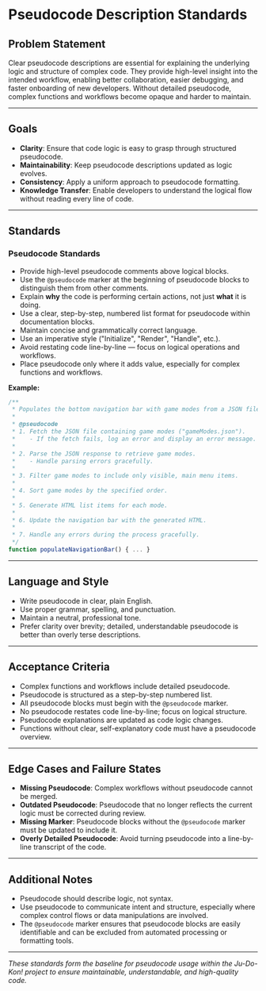 # Pseudocode Description Standards

## Problem Statement

Clear pseudocode descriptions are essential for explaining the underlying logic and structure of complex code. They provide high-level insight into the intended workflow, enabling better collaboration, easier debugging, and faster onboarding of new developers. Without detailed pseudocode, complex functions and workflows become opaque and harder to maintain.

---

## Goals

- **Clarity**: Ensure that code logic is easy to grasp through structured pseudocode.
- **Maintainability**: Keep pseudocode descriptions updated as logic evolves.
- **Consistency**: Apply a uniform approach to pseudocode formatting.
- **Knowledge Transfer**: Enable developers to understand the logical flow without reading every line of code.

---

## Standards

### Pseudocode Standards

- Provide high-level pseudocode comments above logical blocks.
- Use the `@pseudocode` marker at the beginning of pseudocode blocks to distinguish them from other comments.
- Explain **why** the code is performing certain actions, not just **what** it is doing.
- Use a clear, step-by-step, numbered list format for pseudocode within documentation blocks.
- Maintain concise and grammatically correct language.
- Use an imperative style ("Initialize", "Render", "Handle", etc.).
- Avoid restating code line-by-line — focus on logical operations and workflows.
- Place pseudocode only where it adds value, especially for complex functions and workflows.

**Example:**

```javascript
/**
 * Populates the bottom navigation bar with game modes from a JSON file.
 *
 * @pseudocode
 * 1. Fetch the JSON file containing game modes ("gameModes.json").
 *    - If the fetch fails, log an error and display an error message.
 *
 * 2. Parse the JSON response to retrieve game modes.
 *    - Handle parsing errors gracefully.
 *
 * 3. Filter game modes to include only visible, main menu items.
 *
 * 4. Sort game modes by the specified order.
 *
 * 5. Generate HTML list items for each mode.
 *
 * 6. Update the navigation bar with the generated HTML.
 *
 * 7. Handle any errors during the process gracefully.
 */
function populateNavigationBar() { ... }
```

---

## Language and Style

- Write pseudocode in clear, plain English.
- Use proper grammar, spelling, and punctuation.
- Maintain a neutral, professional tone.
- Prefer clarity over brevity; detailed, understandable pseudocode is better than overly terse descriptions.

---

## Acceptance Criteria

- Complex functions and workflows include detailed pseudocode.
- Pseudocode is structured as a step-by-step numbered list.
- All pseudocode blocks must begin with the `@pseudocode` marker.
- No pseudocode restates code line-by-line; focus on logical structure.
- Pseudocode explanations are updated as code logic changes.
- Functions without clear, self-explanatory code must have a pseudocode overview.

---

## Edge Cases and Failure States

- **Missing Pseudocode**: Complex workflows without pseudocode cannot be merged.
- **Outdated Pseudocode**: Pseudocode that no longer reflects the current logic must be corrected during review.
- **Missing Marker**: Pseudocode blocks without the `@pseudocode` marker must be updated to include it.
- **Overly Detailed Pseudocode**: Avoid turning pseudocode into a line-by-line transcript of the code.

---

## Additional Notes

- Pseudocode should describe logic, not syntax.
- Use pseudocode to communicate intent and structure, especially where complex control flows or data manipulations are involved.
- The `@pseudocode` marker ensures that pseudocode blocks are easily identifiable and can be excluded from automated processing or formatting tools.

---

_These standards form the baseline for pseudocode usage within the Ju-Do-Kon! project to ensure maintainable, understandable, and high-quality code._
